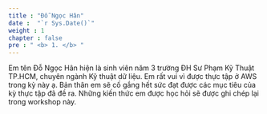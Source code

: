 ```yaml
---
title : "Đỗ Ngọc Hân"
date :  "`r Sys.Date()`" 
weight : 1 
chapter : false
pre : " <b> 1. </b> "
---
```


Em tên Đỗ Ngọc Hân hiện là sinh viên năm 3 trường ĐH Sư Phạm Kỹ Thuật TP.HCM, chuyên ngành Kỹ thuật dữ liệu. Em rất vui vì được thực tập ở AWS trong kỳ này ạ. Bản thân em sẽ cố gắng hết sức đạt được các mục tiêu của kỳ thực tập đã đề ra. Những kiến thức em được học hỏi sẽ được ghi chép lại trong workshop này.
